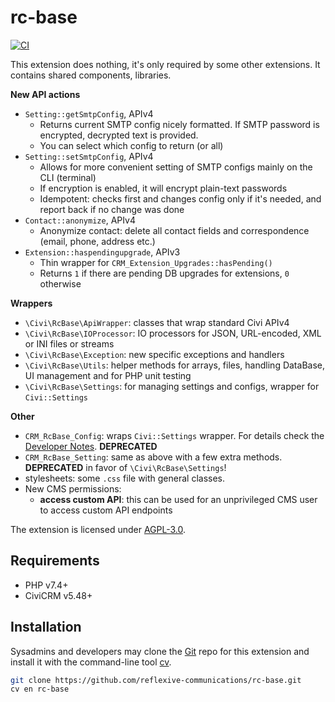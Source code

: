 # rc-base

[![CI](https://github.com/reflexive-communications/rc-base/actions/workflows/main.yml/badge.svg)](https://github.com/reflexive-communications/rc-base/actions/workflows/main.yml)

This extension does nothing, it's only required by some other extensions. It contains shared components, libraries.

**New API actions**

-   `Setting::getSmtpConfig`, APIv4
    -   Returns current SMTP config nicely formatted. If SMTP password is encrypted, decrypted text is provided.
    -   You can select which config to return (or all)
-   `Setting::setSmtpConfig`, APIv4
    -   Allows for more convenient setting of SMTP configs mainly on the CLI (terminal)
    -   If encryption is enabled, it will encrypt plain-text passwords
    -   Idempotent: checks first and changes config only if it's needed, and report back if no change was done
-   `Contact::anonymize`, APIv4
    -   Anonymize contact: delete all contact fields and correspondence (email, phone, address etc.)
-   `Extension::haspendingupgrade`, APIv3
    -   Thin wrapper for `CRM_Extension_Upgrades::hasPending()`
    -   Returns `1` if there are pending DB upgrades for extensions, `0` otherwise

**Wrappers**

-   `\Civi\RcBase\ApiWrapper`: classes that wrap standard Civi APIv4
-   `\Civi\RcBase\IOProcessor`: IO processors for JSON, URL-encoded, XML or INI files or streams
-   `\Civi\RcBase\Exception`: new specific exceptions and handlers
-   `\Civi\RcBase\Utils`: helper methods for arrays, files, handling DataBase, UI management and for PHP unit testing
-   `\Civi\RcBase\Settings`: for managing settings and configs, wrapper for `Civi::Settings`

**Other**

-   `CRM_RcBase_Config`: wraps `Civi::Settings` wrapper. For details check the [Developer Notes](DEVELOPER.md). **DEPRECATED**
-   `CRM_RcBase_Setting`: same as above with a few extra methods. **DEPRECATED** in favor of `\Civi\RcBase\Settings`!
-   stylesheets: some `.css` file with general classes.
-   New CMS permissions:
    -   **access custom API**: this can be used for an unprivileged CMS user to access custom API endpoints

The extension is licensed under [AGPL-3.0](LICENSE.txt).

## Requirements

-   PHP v7.4+
-   CiviCRM v5.48+

## Installation

Sysadmins and developers may clone the [Git](https://en.wikipedia.org/wiki/Git) repo for this extension and install it
with the command-line tool [cv](https://github.com/civicrm/cv).

```bash
git clone https://github.com/reflexive-communications/rc-base.git
cv en rc-base
```
